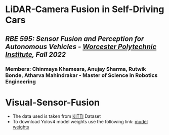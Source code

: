 # LiDAR-Camera Fusion in Self-Driving Cars

## *RBE 595: Sensor Fusion and Perception for Autonomous Vehicles - [Worcester Polytechnic Institute](https://www.wpi.edu/), Fall 2022*

### Members: Chinmaya Khamesra, Anujay Sharma, Rutwik Bonde, Atharva Mahindrakar - Master of Science in Robotics Engineering

# Visual-Sensor-Fusion

* The data used is taken from [KITTI](http://www.cvlibs.net/datasets/kitti/eval_object.php?obj_benchmark=3d) Dataset
* To download Yolov4 model weights use the following link: [model weights](https://github.com/AlexeyAB/darknet/releases/download/darknet_yolo_v3_optimal/yolov4.weights)
